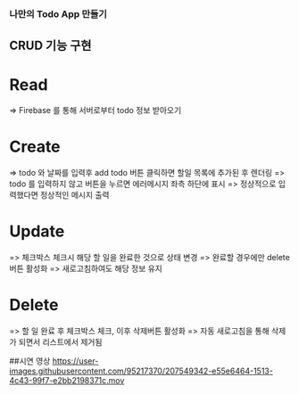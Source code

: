 ### 나만의 Todo App 만들기

## CRUD 기능 구현

# Read
=> Firebase 를 통해 서버로부터 todo 정보 받아오기

# Create
=> todo 와 날짜를 입력후 add todo 버튼 클릭하면 할일 목록에 추가된 후 렌더링
=> todo 를 입력하지 않고 버튼을 누르면 에러메시지 좌측 하단에 표시
=> 정상적으로 입력했다면 정상적인 메시지 출력

# Update
=> 체크박스 체크시 해당 할 일을 완료한 것으로 상태 변경
=> 완료할 경우에만 delete 버튼 활성화
=> 새로고침하여도 해당 정보 유지

# Delete
=> 할 일 완료 후 체크박스 체크, 이후 삭제버튼 활성화
=> 자동 새로고침을 통해 삭제가 되면서 리스트에서 제거됨

##시연 영상
https://user-images.githubusercontent.com/95217370/207549342-e55e6464-1513-4c43-99f7-e2bb2198371c.mov
